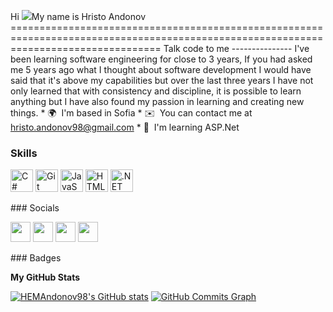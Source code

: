 Hi ![](https://user-images.githubusercontent.com/18350557/176309783-0785949b-9127-417c-8b55-ab5a4333674e.gif)My name is Hristo Andonov ======================================================================================================================================  Talk code to me ---------------  I've been learning software engineering for close to 3 years, If you had asked me 5 years ago what I thought about software development I would have said that it's above my capabilities but over the last three years I have not only learned that with consistency and discipline, it is possible to learn anything but I have also found my passion in learning and creating new things.  * 🌍  I'm based in Sofia * ✉️  You can contact me at [hristo.andonov98@gmail.com](mailto:hristo.andonov98@gmail.com) * 🧠  I'm learning ASP.Net

### Skills  

<p align="left"> <a href="https://docs.microsoft.com/en-us/dotnet/csharp/" target="_blank" rel="noreferrer"><img src="https://raw.githubusercontent.com/danielcranney/readme-generator/main/public/icons/skills/csharp-colored.svg" width="36" height="36" alt="C#" /></a> <a href="https://git-scm.com/" target="_blank" rel="noreferrer"><img src="https://raw.githubusercontent.com/danielcranney/readme-generator/main/public/icons/skills/git-colored.svg" width="36" height="36" alt="Git" /></a> <a href="https://developer.mozilla.org/en-US/docs/Web/JavaScript" target="_blank" rel="noreferrer"><img src="https://raw.githubusercontent.com/danielcranney/readme-generator/main/public/icons/skills/javascript-colored.svg" width="36" height="36" alt="JavaScript" /></a> <a href="https://developer.mozilla.org/en-US/docs/Glossary/HTML5" target="_blank" rel="noreferrer"><img src="https://raw.githubusercontent.com/danielcranney/readme-generator/main/public/icons/skills/html5-colored.svg" width="36" height="36" alt="HTML5" /></a> <a href="https://dotnet.microsoft.com/en-us/" target="_blank" rel="noreferrer"><img src="https://raw.githubusercontent.com/danielcranney/readme-generator/main/public/icons/skills/dot-net-colored.svg" width="36" height="36" alt=".NET" /></a> </p> 
 ### Socials  <p align="left"> <a href="https://www.facebook.com/HristoAndonov123/" target="_blank" rel="noreferrer"><img src="https://raw.githubusercontent.com/danielcranney/readme-generator/main/public/icons/socials/facebook.svg" width="32" height="32" /></a> <a href="https://www.github.com/HEMAndonov98" target="_blank" rel="noreferrer"><img src="https://raw.githubusercontent.com/danielcranney/readme-generator/main/public/icons/socials/github-dark.svg" width="32" height="32" /></a> <a href="http://www.instagram.com/nottherealhristo/" target="_blank" rel="noreferrer"><img src="https://raw.githubusercontent.com/danielcranney/readme-generator/main/public/icons/socials/instagram.svg" width="32" height="32" /></a> <a href="https://www.linkedin.com/in/hristo-e-andonov/" target="_blank" rel="noreferrer"><img src="https://raw.githubusercontent.com/danielcranney/readme-generator/main/public/icons/socials/linkedin.svg" width="32" height="32" /></a></p>
### Badges

<b>My GitHub Stats</b>

<a href="http://www.github.com/HEMAndonov98"><img src="https://github-readme-stats.vercel.app/api?username=HEMAndonov98&show_icons=true&hide=&count_private=true&title_color=facc15&text_color=facc15&icon_color=ffffff&bg_color=0f172a&hide_border=true&show_icons=true" alt="HEMAndonov98's GitHub stats" /></a>
<a href="http://www.github.com/HEMAndonov98"><img src="https://github-readme-activity-graph.cyclic.app/graph?username=HEMAndonov98&bg_color=0f172a&color=facc15&line=ffffff&point=facc15&area_color=0f172a&area=true&hide_border=true&custom_title=GitHub%20Commits%20Graph" alt="GitHub Commits Graph" /></a>
